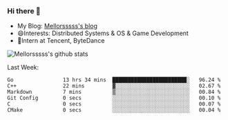 ### Hi there 👋

- My Blog: [Mellorsssss's blog](https://mellorsssss.com/)
- 😄Interests: Distributed Systems & OS & Game Development
- 🤔Intern at Tencent, ByteDance


![Mellorsssss's github stats](https://github-readme-stats.vercel.app/api?username=Mellorsssss&show_icons=true&theme=radical)

<!-- ![Top Langs](https://github-readme-stats.vercel.app/api/top-langs/?username=anuraghazra&hide=javascript,html,typescript,css,glsl) -->

<!--
**Mellorsssss/Mellorsssss** is a ✨ _special_ ✨ repository because its `README.md` (this file) appears on your GitHub profile.

Here are some ideas to get you started:

- 🔭 I’m currently working on ...
- 🌱 I’m currently learning ...
- 👯 I’m looking to collaborate on ...
- 🤔 I’m looking for help with ...
- 💬 Ask me about ...
- 📫 How to reach me: ...
- 😄 Pronouns: ...
- ⚡ Fun fact: ...
-->

Last Week:
<!--START_SECTION:waka-->

```text
Go                13 hrs 34 mins  ████████████████████████░   96.24 %
C++               22 mins         ▓░░░░░░░░░░░░░░░░░░░░░░░░   02.67 %
Markdown          7 mins          ▒░░░░░░░░░░░░░░░░░░░░░░░░   00.84 %
Git Config        0 secs          ░░░░░░░░░░░░░░░░░░░░░░░░░   00.10 %
C                 0 secs          ░░░░░░░░░░░░░░░░░░░░░░░░░   00.07 %
CMake             0 secs          ░░░░░░░░░░░░░░░░░░░░░░░░░   00.04 %
```

<!--END_SECTION:waka-->
